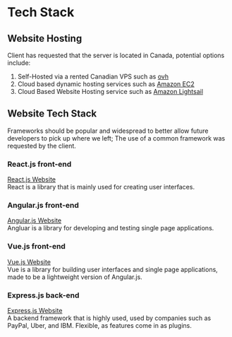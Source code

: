 # Tech Stack

## Website Hosting
Client has requested that the server is located in Canada, potential options include:
1. Self-Hosted via a rented Canadian VPS such as [ovh](https://www.ovhcloud.com/en-ca/vps/)
2. Cloud based dynamic hosting services such as [Amazon EC2](https://aws.amazon.com/ec2/) 
3. Cloud Based Website Hosting service such as [Amazon Lightsail](https://aws.amazon.com/lightsail/) 

## Website Tech Stack
Frameworks should be popular and widespread to better allow future developers to pick up where we left; The use of a common framework was requested by the client.

### React.js front-end
[React.js Website](https://reactjs.org/) <br />
React is a library that is mainly used for creating user interfaces.

### Angular.js front-end
[Angular.js Website](https://angularjs.org/) <br />
Angluar is a library for developing and testing single page applications. 

### Vue.js front-end
[Vue.js Website](https://vuejs.org/) <br />
Vue is a library for building user interfaces and single page applications, made to be a lightweight version of Angular.js.

### Express.js back-end 
[Express.js Website](https://expressjs.com/) <br />
A backend framework that is highly used, used by companies such as PayPal, Uber, and IBM. Flexible, as features come in as plugins.

